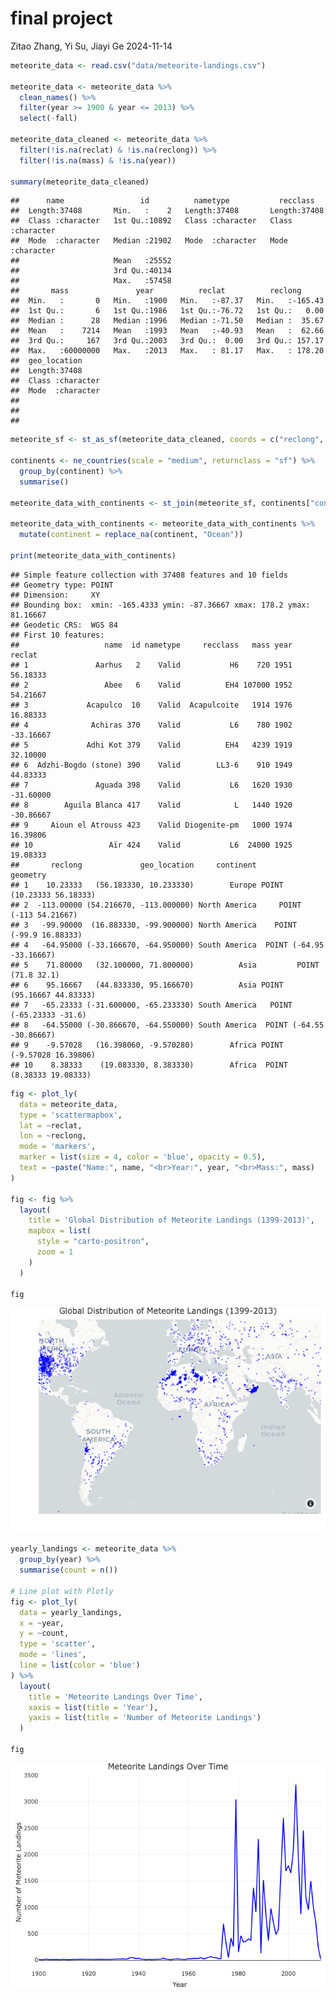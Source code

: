 final project
================
Zitao Zhang, Yi Su, Jiayi Ge
2024-11-14

``` r
meteorite_data <- read.csv("data/meteorite-landings.csv")

meteorite_data <- meteorite_data %>% 
  clean_names() %>%
  filter(year >= 1900 & year <= 2013) %>% 
  select(-fall)

meteorite_data_cleaned <- meteorite_data %>%
  filter(!is.na(reclat) & !is.na(reclong)) %>%
  filter(!is.na(mass) & !is.na(year))

summary(meteorite_data_cleaned)
```

    ##      name                 id          nametype           recclass        
    ##  Length:37408       Min.   :    2   Length:37408       Length:37408      
    ##  Class :character   1st Qu.:10892   Class :character   Class :character  
    ##  Mode  :character   Median :21902   Mode  :character   Mode  :character  
    ##                     Mean   :25552                                        
    ##                     3rd Qu.:40134                                        
    ##                     Max.   :57458                                        
    ##       mass               year          reclat          reclong       
    ##  Min.   :       0   Min.   :1900   Min.   :-87.37   Min.   :-165.43  
    ##  1st Qu.:       6   1st Qu.:1986   1st Qu.:-76.72   1st Qu.:   0.00  
    ##  Median :      28   Median :1996   Median :-71.50   Median :  35.67  
    ##  Mean   :    7214   Mean   :1993   Mean   :-40.93   Mean   :  62.66  
    ##  3rd Qu.:     167   3rd Qu.:2003   3rd Qu.:  0.00   3rd Qu.: 157.17  
    ##  Max.   :60000000   Max.   :2013   Max.   : 81.17   Max.   : 178.20  
    ##  geo_location      
    ##  Length:37408      
    ##  Class :character  
    ##  Mode  :character  
    ##                    
    ##                    
    ## 

``` r
meteorite_sf <- st_as_sf(meteorite_data_cleaned, coords = c("reclong", "reclat"), crs = 4326, remove = FALSE)

continents <- ne_countries(scale = "medium", returnclass = "sf") %>%
  group_by(continent) %>%
  summarise()

meteorite_data_with_continents <- st_join(meteorite_sf, continents["continent"], join = st_intersects)

meteorite_data_with_continents <- meteorite_data_with_continents %>%
  mutate(continent = replace_na(continent, "Ocean"))

print(meteorite_data_with_continents)
```

    ## Simple feature collection with 37408 features and 10 fields
    ## Geometry type: POINT
    ## Dimension:     XY
    ## Bounding box:  xmin: -165.4333 ymin: -87.36667 xmax: 178.2 ymax: 81.16667
    ## Geodetic CRS:  WGS 84
    ## First 10 features:
    ##                   name  id nametype     recclass   mass year    reclat
    ## 1               Aarhus   2    Valid           H6    720 1951  56.18333
    ## 2                 Abee   6    Valid          EH4 107000 1952  54.21667
    ## 3             Acapulco  10    Valid  Acapulcoite   1914 1976  16.88333
    ## 4              Achiras 370    Valid           L6    780 1902 -33.16667
    ## 5             Adhi Kot 379    Valid          EH4   4239 1919  32.10000
    ## 6  Adzhi-Bogdo (stone) 390    Valid        LL3-6    910 1949  44.83333
    ## 7               Aguada 398    Valid           L6   1620 1930 -31.60000
    ## 8        Aguila Blanca 417    Valid            L   1440 1920 -30.86667
    ## 9     Aioun el Atrouss 423    Valid Diogenite-pm   1000 1974  16.39806
    ## 10                 Aïr 424    Valid           L6  24000 1925  19.08333
    ##       reclong             geo_location     continent                  geometry
    ## 1    10.23333   (56.183330, 10.233330)        Europe POINT (10.23333 56.18333)
    ## 2  -113.00000 (54.216670, -113.000000) North America     POINT (-113 54.21667)
    ## 3   -99.90000  (16.883330, -99.900000) North America    POINT (-99.9 16.88333)
    ## 4   -64.95000 (-33.166670, -64.950000) South America  POINT (-64.95 -33.16667)
    ## 5    71.80000   (32.100000, 71.800000)          Asia         POINT (71.8 32.1)
    ## 6    95.16667   (44.833330, 95.166670)          Asia POINT (95.16667 44.83333)
    ## 7   -65.23333 (-31.600000, -65.233330) South America   POINT (-65.23333 -31.6)
    ## 8   -64.55000 (-30.866670, -64.550000) South America  POINT (-64.55 -30.86667)
    ## 9    -9.57028   (16.398060, -9.570280)        Africa POINT (-9.57028 16.39806)
    ## 10    8.38333    (19.083330, 8.383330)        Africa  POINT (8.38333 19.08333)

``` r
fig <- plot_ly(
  data = meteorite_data,
  type = 'scattermapbox',
  lat = ~reclat,
  lon = ~reclong,
  mode = 'markers',
  marker = list(size = 4, color = 'blue', opacity = 0.5),
  text = ~paste("Name:", name, "<br>Year:", year, "<br>Mass:", mass)
)

fig <- fig %>%
  layout(
    title = 'Global Distribution of Meteorite Landings (1399-2013)',
    mapbox = list(
      style = "carto-positron",
      zoom = 1
    )
  )

fig
```

![](final-project_files/figure-gfm/unnamed-chunk-3-1.png)<!-- -->

``` r
yearly_landings <- meteorite_data %>%
  group_by(year) %>%
  summarise(count = n())

# Line plot with Plotly
fig <- plot_ly(
  data = yearly_landings,
  x = ~year,
  y = ~count,
  type = 'scatter',
  mode = 'lines',
  line = list(color = 'blue')
) %>%
  layout(
    title = 'Meteorite Landings Over Time',
    xaxis = list(title = 'Year'),
    yaxis = list(title = 'Number of Meteorite Landings')
  )

fig
```

![](final-project_files/figure-gfm/unnamed-chunk-4-1.png)<!-- -->
